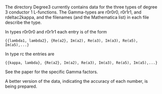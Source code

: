 
The directory Degree3 currently contains data for the three types
of degree 3 conductor 1 L-functions.  The Gamma-types are
r0r0r0, r0r1r1, and rdeltac2kappa, and the filenames (and the
Mathematica list) in each file describe the type.

In types r0r0r0 and r0r1r1 each entry is of the form

`{{lambda1, lambda2}, {Re(a2}, Im(a2), Re(a3), Im(a3), Re(a5), Im(a5),...}`

In type rc the entries are

`{{kappa, lambda}, {Re(a2}, Im(a2), Re(a3), Im(a3), Re(a5), Im(a5),...}`

See the paper for the specific Gamma factors.

A better version of the data, indicating the accuracy of each number,
is being prepared.



